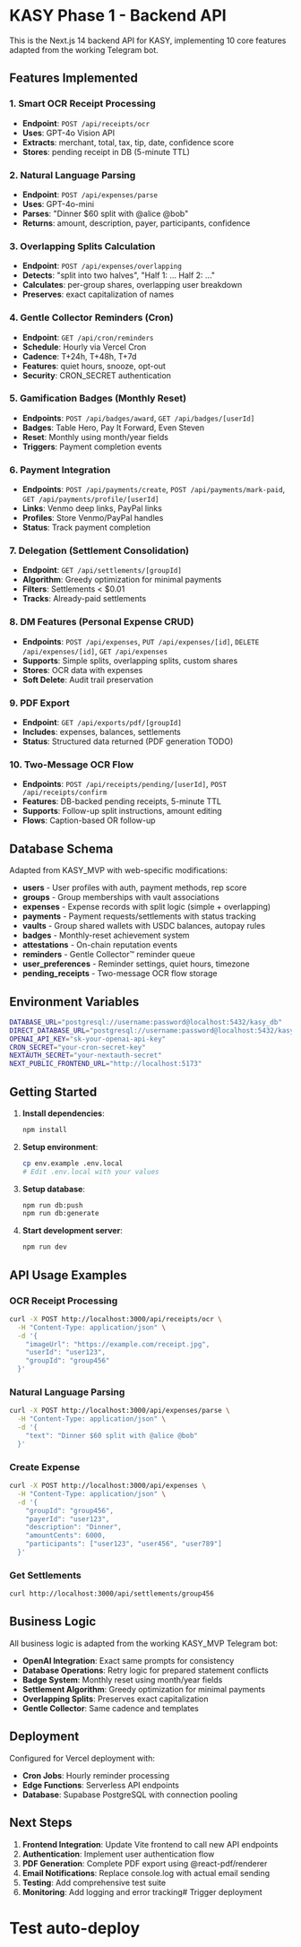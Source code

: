 # KASY Phase 1 - Backend API

This is the Next.js 14 backend API for KASY, implementing 10 core features adapted from the working Telegram bot.

## Features Implemented

### 1. Smart OCR Receipt Processing
- **Endpoint**: `POST /api/receipts/ocr`
- **Uses**: GPT-4o Vision API
- **Extracts**: merchant, total, tax, tip, date, confidence score
- **Stores**: pending receipt in DB (5-minute TTL)

### 2. Natural Language Parsing
- **Endpoint**: `POST /api/expenses/parse`
- **Uses**: GPT-4o-mini
- **Parses**: "Dinner $60 split with @alice @bob"
- **Returns**: amount, description, payer, participants, confidence

### 3. Overlapping Splits Calculation
- **Endpoint**: `POST /api/expenses/overlapping`
- **Detects**: "split into two halves", "Half 1: ... Half 2: ..."
- **Calculates**: per-group shares, overlapping user breakdown
- **Preserves**: exact capitalization of names

### 4. Gentle Collector Reminders (Cron)
- **Endpoint**: `GET /api/cron/reminders`
- **Schedule**: Hourly via Vercel Cron
- **Cadence**: T+24h, T+48h, T+7d
- **Features**: quiet hours, snooze, opt-out
- **Security**: CRON_SECRET authentication

### 5. Gamification Badges (Monthly Reset)
- **Endpoints**: `POST /api/badges/award`, `GET /api/badges/[userId]`
- **Badges**: Table Hero, Pay It Forward, Even Steven
- **Reset**: Monthly using month/year fields
- **Triggers**: Payment completion events

### 6. Payment Integration
- **Endpoints**: `POST /api/payments/create`, `POST /api/payments/mark-paid`, `GET /api/payments/profile/[userId]`
- **Links**: Venmo deep links, PayPal links
- **Profiles**: Store Venmo/PayPal handles
- **Status**: Track payment completion

### 7. Delegation (Settlement Consolidation)
- **Endpoint**: `GET /api/settlements/[groupId]`
- **Algorithm**: Greedy optimization for minimal payments
- **Filters**: Settlements < $0.01
- **Tracks**: Already-paid settlements

### 8. DM Features (Personal Expense CRUD)
- **Endpoints**: `POST /api/expenses`, `PUT /api/expenses/[id]`, `DELETE /api/expenses/[id]`, `GET /api/expenses`
- **Supports**: Simple splits, overlapping splits, custom shares
- **Stores**: OCR data with expenses
- **Soft Delete**: Audit trail preservation

### 9. PDF Export
- **Endpoint**: `GET /api/exports/pdf/[groupId]`
- **Includes**: expenses, balances, settlements
- **Status**: Structured data returned (PDF generation TODO)

### 10. Two-Message OCR Flow
- **Endpoints**: `POST /api/receipts/pending/[userId]`, `POST /api/receipts/confirm`
- **Features**: DB-backed pending receipts, 5-minute TTL
- **Supports**: Follow-up split instructions, amount editing
- **Flows**: Caption-based OR follow-up

## Database Schema

Adapted from KASY_MVP with web-specific modifications:

- **users** - User profiles with auth, payment methods, rep score
- **groups** - Group memberships with vault associations  
- **expenses** - Expense records with split logic (simple + overlapping)
- **payments** - Payment requests/settlements with status tracking
- **vaults** - Group shared wallets with USDC balances, autopay rules
- **badges** - Monthly-reset achievement system
- **attestations** - On-chain reputation events
- **reminders** - Gentle Collector™ reminder queue
- **user_preferences** - Reminder settings, quiet hours, timezone
- **pending_receipts** - Two-message OCR flow storage

## Environment Variables

```bash
DATABASE_URL="postgresql://username:password@localhost:5432/kasy_db"
DIRECT_DATABASE_URL="postgresql://username:password@localhost:5432/kasy_db"
OPENAI_API_KEY="sk-your-openai-api-key"
CRON_SECRET="your-cron-secret-key"
NEXTAUTH_SECRET="your-nextauth-secret"
NEXT_PUBLIC_FRONTEND_URL="http://localhost:5173"
```

## Getting Started

1. **Install dependencies**:
   ```bash
   npm install
   ```

2. **Setup environment**:
   ```bash
   cp env.example .env.local
   # Edit .env.local with your values
   ```

3. **Setup database**:
   ```bash
   npm run db:push
   npm run db:generate
   ```

4. **Start development server**:
   ```bash
   npm run dev
   ```

## API Usage Examples

### OCR Receipt Processing
```bash
curl -X POST http://localhost:3000/api/receipts/ocr \
  -H "Content-Type: application/json" \
  -d '{
    "imageUrl": "https://example.com/receipt.jpg",
    "userId": "user123",
    "groupId": "group456"
  }'
```

### Natural Language Parsing
```bash
curl -X POST http://localhost:3000/api/expenses/parse \
  -H "Content-Type: application/json" \
  -d '{
    "text": "Dinner $60 split with @alice @bob"
  }'
```

### Create Expense
```bash
curl -X POST http://localhost:3000/api/expenses \
  -H "Content-Type: application/json" \
  -d '{
    "groupId": "group456",
    "payerId": "user123",
    "description": "Dinner",
    "amountCents": 6000,
    "participants": ["user123", "user456", "user789"]
  }'
```

### Get Settlements
```bash
curl http://localhost:3000/api/settlements/group456
```

## Business Logic

All business logic is adapted from the working KASY_MVP Telegram bot:

- **OpenAI Integration**: Exact same prompts for consistency
- **Database Operations**: Retry logic for prepared statement conflicts
- **Badge System**: Monthly reset using month/year fields
- **Settlement Algorithm**: Greedy optimization for minimal payments
- **Overlapping Splits**: Preserves exact capitalization
- **Gentle Collector**: Same cadence and templates

## Deployment

Configured for Vercel deployment with:
- **Cron Jobs**: Hourly reminder processing
- **Edge Functions**: Serverless API endpoints
- **Database**: Supabase PostgreSQL with connection pooling

## Next Steps

1. **Frontend Integration**: Update Vite frontend to call new API endpoints
2. **Authentication**: Implement user authentication flow
3. **PDF Generation**: Complete PDF export using @react-pdf/renderer
4. **Email Notifications**: Replace console.log with actual email sending
5. **Testing**: Add comprehensive test suite
6. **Monitoring**: Add logging and error tracking# Trigger deployment
# Test auto-deploy
